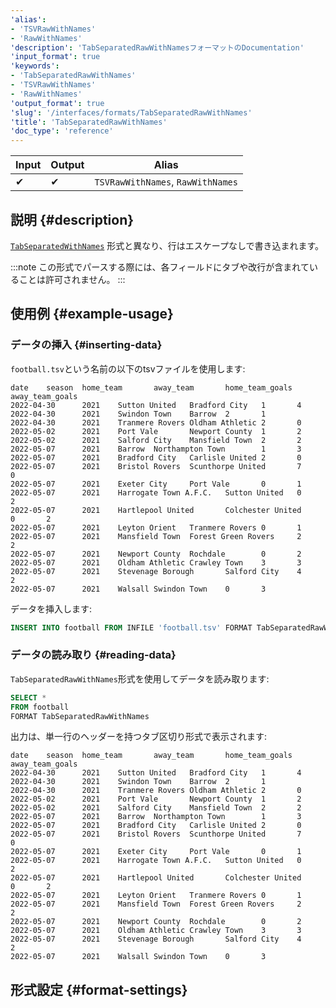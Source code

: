 ```yaml
---
'alias':
- 'TSVRawWithNames'
- 'RawWithNames'
'description': 'TabSeparatedRawWithNamesフォーマットのDocumentation'
'input_format': true
'keywords':
- 'TabSeparatedRawWithNames'
- 'TSVRawWithNames'
- 'RawWithNames'
'output_format': true
'slug': '/interfaces/formats/TabSeparatedRawWithNames'
'title': 'TabSeparatedRawWithNames'
'doc_type': 'reference'
---
```


| Input | Output | Alias                             |
|-------|--------|-----------------------------------|
| ✔     | ✔      | `TSVRawWithNames`, `RawWithNames` |

## 説明 {#description}

[`TabSeparatedWithNames`](./TabSeparatedWithNames.md) 形式と異なり、行はエスケープなしで書き込まれます。

:::note
この形式でパースする際には、各フィールドにタブや改行が含まれていることは許可されません。
:::

## 使用例 {#example-usage}

### データの挿入 {#inserting-data}

`football.tsv`という名前の以下のtsvファイルを使用します:

```tsv
date    season  home_team       away_team       home_team_goals away_team_goals
2022-04-30      2021    Sutton United   Bradford City   1       4
2022-04-30      2021    Swindon Town    Barrow  2       1
2022-04-30      2021    Tranmere Rovers Oldham Athletic 2       0
2022-05-02      2021    Port Vale       Newport County  1       2
2022-05-02      2021    Salford City    Mansfield Town  2       2
2022-05-07      2021    Barrow  Northampton Town        1       3
2022-05-07      2021    Bradford City   Carlisle United 2       0
2022-05-07      2021    Bristol Rovers  Scunthorpe United       7       0
2022-05-07      2021    Exeter City     Port Vale       0       1
2022-05-07      2021    Harrogate Town A.F.C.   Sutton United   0       2
2022-05-07      2021    Hartlepool United       Colchester United       0       2
2022-05-07      2021    Leyton Orient   Tranmere Rovers 0       1
2022-05-07      2021    Mansfield Town  Forest Green Rovers     2       2
2022-05-07      2021    Newport County  Rochdale        0       2
2022-05-07      2021    Oldham Athletic Crawley Town    3       3
2022-05-07      2021    Stevenage Borough       Salford City    4       2
2022-05-07      2021    Walsall Swindon Town    0       3
```

データを挿入します:

```sql
INSERT INTO football FROM INFILE 'football.tsv' FORMAT TabSeparatedRawWithNames;
```

### データの読み取り {#reading-data}

`TabSeparatedRawWithNames`形式を使用してデータを読み取ります:

```sql
SELECT *
FROM football
FORMAT TabSeparatedRawWithNames
```

出力は、単一行のヘッダーを持つタブ区切り形式で表示されます:

```tsv
date    season  home_team       away_team       home_team_goals away_team_goals
2022-04-30      2021    Sutton United   Bradford City   1       4
2022-04-30      2021    Swindon Town    Barrow  2       1
2022-04-30      2021    Tranmere Rovers Oldham Athletic 2       0
2022-05-02      2021    Port Vale       Newport County  1       2
2022-05-02      2021    Salford City    Mansfield Town  2       2
2022-05-07      2021    Barrow  Northampton Town        1       3
2022-05-07      2021    Bradford City   Carlisle United 2       0
2022-05-07      2021    Bristol Rovers  Scunthorpe United       7       0
2022-05-07      2021    Exeter City     Port Vale       0       1
2022-05-07      2021    Harrogate Town A.F.C.   Sutton United   0       2
2022-05-07      2021    Hartlepool United       Colchester United       0       2
2022-05-07      2021    Leyton Orient   Tranmere Rovers 0       1
2022-05-07      2021    Mansfield Town  Forest Green Rovers     2       2
2022-05-07      2021    Newport County  Rochdale        0       2
2022-05-07      2021    Oldham Athletic Crawley Town    3       3
2022-05-07      2021    Stevenage Borough       Salford City    4       2
2022-05-07      2021    Walsall Swindon Town    0       3
```

## 形式設定 {#format-settings}
